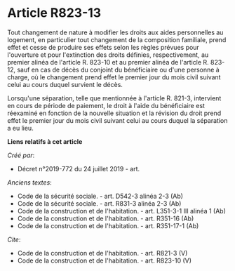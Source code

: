 # Article R823-13

Tout changement de nature à modifier les droits aux aides personnelles au logement, en particulier tout changement de la
composition familiale, prend effet et cesse de produire ses effets selon les règles prévues pour l'ouverture et pour
l'extinction des droits définies, respectivement, au premier alinéa de l'article R. 823-10 et au premier alinéa de l'article
R. 823-12, sauf en cas de décès du conjoint du bénéficiaire ou d'une personne à charge, où le changement prend effet le
premier jour du mois civil suivant celui au cours duquel survient le décès. 

Lorsqu'une séparation, telle que mentionnée à l'article R. 821-3, intervient en cours de période de paiement, le droit à
l'aide du bénéficiaire est réexaminé en fonction de la nouvelle situation et la révision du droit prend effet le premier jour
du mois civil suivant celui au cours duquel la séparation a eu lieu.

**Liens relatifs à cet article**

_Créé par_:

  - Décret n°2019-772 du 24 juillet 2019 - art.

_Anciens textes_:

  - Code de la sécurité sociale. - art. D542-3 alinéa 2-3 (Ab)
  - Code de la sécurité sociale. - art. R831-3 alinéa 2-3 (Ab)
  - Code de la construction et de l'habitation. - art. L351-3-1 III alinéa 1 (Ab)
  - Code de la construction et de l'habitation. - art. R351-16 (Ab)
  - Code de la construction et de l'habitation. - art. R351-17-1 (Ab)

_Cite_:

  - Code de la construction et de l'habitation. - art. R821-3 (V)
  - Code de la construction et de l'habitation. - art. R823-10 (V)
